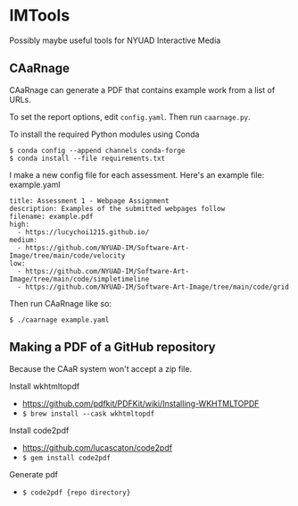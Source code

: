 # IMTools
Possibly maybe useful tools for NYUAD Interactive Media

## CAaRnage
CAaRnage can generate a PDF that contains example work from a list of URLs.

To set the report options, edit ```config.yaml```. Then run ```caarnage.py```.

To install the required Python modules using Conda

```
$ conda config --append channels conda-forge
$ conda install --file requirements.txt
```

I make a new config file for each assessment. Here's an example file:
example.yaml
```
title: Assessment 1 - Webpage Assignment
description: Examples of the submitted webpages follow
filename: example.pdf
high:
  - https://lucychoi1215.github.io/
medium:
  - https://github.com/NYUAD-IM/Software-Art-Image/tree/main/code/velocity
low:
  - https://github.com/NYUAD-IM/Software-Art-Image/tree/main/code/simpletimeline
  - https://github.com/NYUAD-IM/Software-Art-Image/tree/main/code/grid
```

Then run CAaRnage like so:
```
$ ./caarnage example.yaml
```





## Making a PDF of a GitHub repository

Because the CAaR system won't accept a zip file.

Install wkhtmltopdf
* https://github.com/pdfkit/PDFKit/wiki/Installing-WKHTMLTOPDF
* ```$ brew install --cask wkhtmltopdf```

Install code2pdf
* https://github.com/lucascaton/code2pdf
* ```$ gem install code2pdf```

Generate pdf
* ```$ code2pdf {repo directory}```
